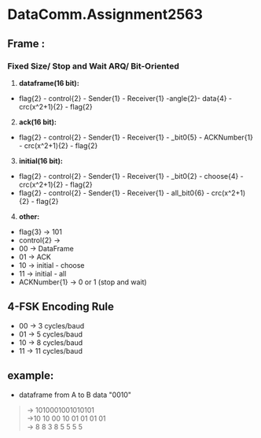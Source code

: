 # DataComm.Assignment2563
## Frame :
### Fixed Size/ Stop and Wait ARQ/ Bit-Oriented<br />
1. **dataframe(16 bit):**<br />
- flag{2} - control{2} - Sender{1} - Receiver{1} -angle{2}- data{4} - crc(x^2+1){2}  - flag{2}
2. **ack(16 bit):**<br />
 - flag{2} - control{2} - Sender{1} - Receiver{1} - _bit0{5} -  ACKNumber{1} - crc(x^2+1){2}  - flag{2}
3. **initial(16 bit):**<br />
 - flag{2} - control{2} - Sender{1} - Receiver{1} - _bit0{2} - choose{4} - crc(x^2+1){2}  - flag{2}
 - flag{2} - control{2} - Sender{1} - Receiver{1} - all_bit0{6} - crc(x^2+1){2}  - flag{2}
4. **other:**<br />
- flag{3}  -> 101 <br />
- control{2} -><br />
 -  00 -> DataFrame<br />
 -  01 -> ACK<br />
 -  10 -> initial - choose<br />
 - 11 -> initial - all<br />
- ACKNumber{1} -> 0 or 1 (stop and wait)<br />
## 4-FSK Encoding Rule
- 00 -> 3 cycles/baud
- 01 -> 5 cycles/baud
- 10 -> 8 cycles/baud
- 11 -> 11 cycles/baud
## example:
- dataframe from A to B data "0010" 
> -> 1010001001010101<br />
->10 10 00 10 01 01 01 01<br />
-> 8 8 3 8 5 5 5 5<br />
